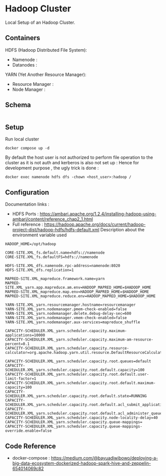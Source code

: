 # Hadoop Cluster
Local Setup of an Hadoop Cluster.
## Containers 
HDFS (Hadoop Distributed File System):
<ul>
<li>Namenode : </li>
<li>Datanodes : </li>
</ul>
YARN (Yet Another Resource Manager):
<ul>
<li>Resource Manager : </li>
<li>Node Manager : </li>
</ul>

## Schema
<img src="" />

## Setup 
Run local cluster 
```
docker compose up -d
```
By default the host user is not authorized to perform file operation to the cluster as it is not auth and kerberos is also not set up :
Hence for development purpose , the ugly trick is done :  
```
docker exec namenode hdfs dfs -chown <host_user>:hadoop /
```
## Configuration
Documentation links :
- HDFS Ports : https://ambari.apache.org/1.2.4/installing-hadoop-using-ambari/content/reference_chap2_1.html 
- Full reference : https://hadoop.apache.org/docs/current/hadoop-project-dist/hadoop-hdfs/hdfs-default.xml
Description about the environment variable used
```
HADOOP_HOME=/opt/hadoop

CORE-SITE.XML_fs.default.name=hdfs://namenode
CORE-SITE.XML_fs.defaultFS=hdfs://namenode

HDFS-SITE.XML_dfs.namenode.rpc-address=namenode:8020
HDFS-SITE.XML_dfs.replication=1

MAPRED-SITE.XML_mapreduce.framework.name=yarn
MAPRED-SITE.XML_yarn.app.mapreduce.am.env=HADOOP_MAPRED_HOME=$HADOOP_HOME
MAPRED-SITE.XML_mapreduce.map.env=HADOOP_MAPRED_HOME=$HADOOP_HOME
MAPRED-SITE.XML_mapreduce.reduce.env=HADOOP_MAPRED_HOME=$HADOOP_HOME

YARN-SITE.XML_yarn.resourcemanager.hostname=resourcemanager
YARN-SITE.XML_yarn.nodemanager.pmem-check-enabled=false
YARN-SITE.XML_yarn.nodemanager.delete.debug-delay-sec=600
YARN-SITE.XML_yarn.nodemanager.vmem-check-enabled=false
YARN-SITE.XML_yarn.nodemanager.aux-services=mapreduce_shuffle

CAPACITY-SCHEDULER.XML_yarn.scheduler.capacity.maximum-applications=10000
CAPACITY-SCHEDULER.XML_yarn.scheduler.capacity.maximum-am-resource-percent=0.1
CAPACITY-SCHEDULER.XML_yarn.scheduler.capacity.resource-calculator=org.apache.hadoop.yarn.util.resource.DefaultResourceCalculator

CAPACITY-SCHEDULER.XML_yarn.scheduler.capacity.root.queues=default
CAPACITY-SCHEDULER.XML_yarn.scheduler.capacity.root.default.capacity=100
CAPACITY-SCHEDULER.XML_yarn.scheduler.capacity.root.default.user-limit-factor=1
CAPACITY-SCHEDULER.XML_yarn.scheduler.capacity.root.default.maximum-capacity=100
CAPACITY-SCHEDULER.XML_yarn.scheduler.capacity.root.default.state=RUNNING
CAPACITY-SCHEDULER.XML_yarn.scheduler.capacity.root.default.acl_submit_applications=*
CAPACITY-SCHEDULER.XML_yarn.scheduler.capacity.root.default.acl_administer_queue=*
CAPACITY-SCHEDULER.XML_yarn.scheduler.capacity.node-locality-delay=40
CAPACITY-SCHEDULER.XML_yarn.scheduler.capacity.queue-mappings=
CAPACITY-SCHEDULER.XML_yarn.scheduler.capacity.queue-mappings-override.enable=false
```
## Code Reference 
- docker-compose : 
https://medium.com/@bayuadiwibowo/deploying-a-big-data-ecosystem-dockerized-hadoop-spark-hive-and-zeppelin-654014069c82